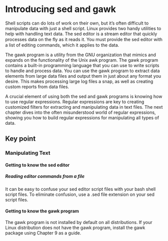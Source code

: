 # Introducing sed and gawk
Shell scripts can do lots of work on their own, but it’s often difficult to manipulate data with just a shell script. Linux provides two handy utilities to help with handling text data. The sed editor is a stream editor that quickly processes data on the ﬂy as it reads it. You must provide the sed editor with a list of editing commands, which it applies to the data.

The gawk program is a utility from the GNU organization that mimics and expands on the functionality of the Unix awk program. The gawk program contains a built-in programming language that you can use to write scripts to handle and process data. You can use the gawk program to extract data elements from large data files and output them in just about any format you desire. This makes processing large log files a snap, as well as creating custom reports from data files.

A crucial element of using both the sed and gawk programs is knowing how to use regular expressions. Regular expressions are key to creating customized filters for extracting and manipulating data in text files. The next chapter dives into the often misunderstood world of regular expressions, showing you how to build regular expressions for manipulating all types of data.

## Key point

### Manipulating Text

#### Getting to know the sed editor

##### Reading editor commands from a file
It can be easy to confuse your sed editor script files with your bash shell script files. To eliminate confusion, use a .sed file extension on your sed script files.

#### Getting to know the gawk program
The gawk program is not installed by default on all distributions. If your Linux distribution does not have the gawk program, install the gawk package using Chapter 9 as a guide.
